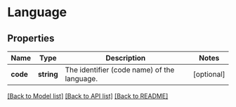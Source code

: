 # Language

## Properties
Name | Type | Description | Notes
------------ | ------------- | ------------- | -------------
**code** | **string** | The identifier (code name) of the language. | [optional] 

[[Back to Model list]](../../README.md#documentation-for-models) [[Back to API list]](../../README.md#documentation-for-api-endpoints) [[Back to README]](../../README.md)

